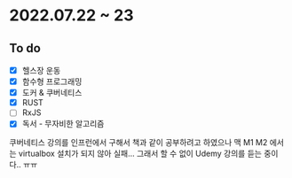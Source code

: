 # 2022.07.22 ~ 23

## To do

- [x] 헬스장 운동
- [x] 함수형 프로그래밍
- [x] 도커 & 쿠버네티스
- [x] RUST
- [ ] RxJS
- [x] 독서 - 무자비한 알고리즘

쿠버네티스 강의를 인프런에서 구해서 책과 같이 공부하려고 하였으나 맥 M1 M2 에서는 virtualbox 설치가 되지 않아 실패... 그래서 할 수 없이 Udemy 강의를 듣는 중이다.. ㅠㅠ
